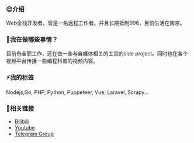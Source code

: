### 😊介绍
  Web全栈开发者，曾是一名远程工作者。并且长期抵制996，目前生活在南京。

### 👻我在做哪些事情？
  目前有全职工作，还在做一些与自媒体相关的工具的side project。同时也在各个视频平台传播一些编程科普的视频内容。

### ⚡我的标签
Nodejs,Go, PHP, Python, Puppeteer, Vue, Laravel, Scrapy...

### 🔗相关链接
* [Bilibili](https://space.bilibili.com/228834724)
* [Youtube](https://www.youtube.com/channel/UC9z2DPYJtVI6dFQzt92kaFQ)
* [Telegram Group](https://t.me/CScriptGroup)
<!--
**jiangdi0924/jiangdi0924** is a ✨ _special_ ✨ repository because its `README.md` (this file) appears on your GitHub profile.

[![ReadMe Card](https://github-readme-stats.vercel.app/api/pin/?username=jiangdi0924&repo=github-readme-stats)](https://github.com/jiangdi0924/github-readme-stats)

Here are some ideas to get you started:

- 🔭 I’m currently working on ...
- 🌱 I’m currently learning ...
- 👯 I’m looking to collaborate on ...
- 🤔 I’m looking for help with ...
- 💬 Ask me about ...
- 📫 How to reach me: ...
- 😄 Pronouns: ...
- ⚡ Fun fact: ...
-->

